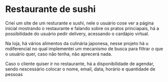 # Restaurante de sushi

Criei um site de um resturante e sushi, nele o usuário cose ver a página inicial mostrando o restaurante e falando sobre os pratos princiapais, há a possibilidade do usuário pedir delivery, acessando o cardápio virtual.

Na loja, há vários alimentos da culinária japonesa, nesse projeto há u mdiferencial no qual implementei um mecanismo de busca para filtrar o que o usuário quer, caso não tenha, não aprecerá nada.

Caso o cliente quiser ir no restaurante, há a disponibilidade de agendar, sendo nescessário colocar o nome, email, data, horário e quantidade de pessoas